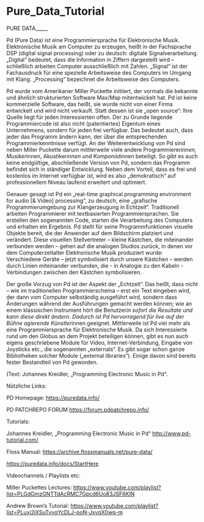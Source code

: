# Pure_Data_Tutorial
PURE DATA_____

Pd (Pure Data) ist eine Programmiersprache für Elektronische Musik. Elektronische Musik am Computer zu erzeugen, heißt in der Fachsprache DSP (digital signal processing) oder zu deutsch: digitale Signalverarbeitung. „Digital“ bedeutet, dass die Information in Ziffern dargestellt wird – schließlich arbeiten Computer ausschließlich mit Zahlen. „Signal“ ist der Fachausdruck für eine spezielle Arbeitsweise des Computers im Umgang mit Klang. „Processing“ bezeichnet die Arbeitsweise des Computers.

Pd wurde vom Amerikaner Miller Puckette initiiert, der vormals die bekannte und ähnlich strukturierten Software Max/Msp mitentwickelt hat. Pd ist keine kommerzielle Software, das heißt, sie wurde nicht von einer Firma entwickelt und wird nicht verkauft. Statt dessen ist sie „open source“: Ihre Quelle liegt für jeden Interessierten offen. Der zu Grunde liegende Programmiercode ist also nicht (patentiertes) Eigentum eines Unternehmens, sondern für jeden frei verfügbar. Das bedeutet auch, dass jeder das Programm ändern kann, der über die entsprechenden Programmierkenntnisse verfügt. An der Weiterentwicklung von Pd sind neben Miller Puckette darum mittlerweile viele andere Programmierer*innen, Musiker*innen, Akustiker*innen und Komponist*innen beteiligt. So gibt es auch keine endgültige, abschließende Version von Pd, sondern das Programm befindet sich in ständiger Entwicklung. Neben dem Vorteil, dass es frei und kostenlos im Internet verfügbar ist, wird es also „demokratisch“ auf professionellem Niveau laufend erweitert und optimiert.

Genauer gesagt ist Pd ein „real-time graphical programming environment for audio [& Video] processing“, zu deutsch, eine „grafische Programmierumgebung zur Klangerzeugung in Echtzeit“. Traditionell arbeiten Programmierer mit textbasierten Programmiersprachen. Sie erstellen den sogenannten Code, starten die Verarbeitung des Computers und erhalten ein Ergebnis. Pd stellt für seine Programmfunktionen visuelle Objekte bereit, die der Anwender auf dem Bildschirm platziert und verändert. Diese visuellen Stellvertreter – kleine Kästchen, die miteinander verbunden werden – gehen auf die analogen Studios zurück, in denen vor dem Computerzeitalter Elektronische Musik produziert wurde: Verschiedene Geräte – jetzt symbolisiert durch unsere Kästchen – werden durch Linien miteinander verbunden, die - in Analogie zu den Kabeln - Verbindungen zwischen den Kästchen symbolisieren.

Der große Vorzug von Pd ist der Aspekt der „Echtzeit“. Das heißt, dass nicht – wie im traditionellen Programmierschema – erst ein Text eingeben wird, der dann vom Computer selbständig ausgeführt wird, sondern dass Änderungen während der Ausführungen gemacht werden können; wie an einem klassischen Instrument hört die Benutzer*in sofort die Resultate und kann diese direkt ändern. Dadurch ist Pd hervorragend für live auf der Bühne agierende Künstler*innen geeignet.
Mittlerweile ist Pd viel mehr als eine Programmiersprache für Elektronische Musik. Da sich Interessierte rund um den Globus an dem Projekt beteiligen können, gibt es nun auch eigens geschriebene Module für Video, Internet-Verbindung, Eingabe von Joysticks etc., die sogenannten „externals“. Es gibt sogar schon ganze Bibliotheken solcher Module („external libraries“). Einige davon sind bereits fester Bestandteil von Pd geworden.

(Text: Johannes Kreidler, „Programming Electronic Music in Pd“.


Nützliche Links:


PD Homepage:
https://puredata.info/

PD PATCHREPO FORUM
https://forum.pdpatchrepo.info/


Tutorials:

Johannes Kreidler, „Programming Electronic Music in Pd“
http://www.pd-tutorial.com/

Floss Manual:
https://archive.flossmanuals.net/pure-data/

https://puredata.info/docs/StartHere


Videochannels / Playlists etc:

Miller Puckettes Lectures:
https://www.youtube.com/playlist?list=PLGdGmzGNTTdAcRMC7Gpcd6Uo83JSF6KlN


Andrew Brown’s Tutorial:
https://www.youtube.com/playlist?list=PLuxj2jXSuTvvqYcDLJ-poN-JxvqX0wq-m


